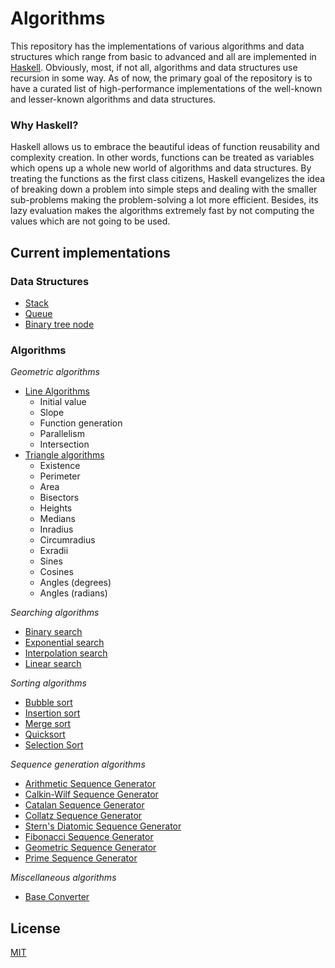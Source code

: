 # Algorithms

This repository has the implementations of various algorithms and data structures which range from basic to advanced and all are implemented in [Haskell](https://www.haskell.org/). Obviously, most, if not all, algorithms and data structures use recursion in some way. As of now, the primary goal of the repository is to have a curated list of high-performance implementations of the well-known and lesser-known algorithms
and data structures.

### Why Haskell?
Haskell allows us to embrace the beautiful ideas of function reusability and complexity creation. In other words, functions
can be treated as variables which opens up a whole new world of algorithms and data structures. By treating the functions as the first class citizens, Haskell evangelizes the idea of breaking down a problem into simple steps and dealing with the smaller sub-problems making the problem-solving a lot more efficient. Besides, its lazy evaluation makes the algorithms extremely fast by not computing the values which are not going to be used.

## Current implementations

### Data Structures
* [Stack](https://github.com/oniani/purity/blob/master/src/data-structures/Stack.hs)
* [Queue](https://github.com/oniani/purity/blob/master/src/data-structures/Queue.hs)
* [Binary tree node](https://github.com/oniani/purity/blob/master/src/data-structures/BinaryTreeNode.hs)


### Algorithms

_Geometric algorithms_
* [Line Algorithms](https://github.com/oniani/purity/blob/master/src/algorithms/geometry/Line.hs)
    * Initial value
    * Slope
    * Function generation
    * Parallelism
    * Intersection
* [Triangle algorithms](https://github.com/oniani/purity/blob/master/src/algorithms/geometry/Triangle.hs)
    * Existence
    * Perimeter
    * Area
    * Bisectors
    * Heights
    * Medians
    * Inradius
    * Circumradius
    * Exradii
    * Sines
    * Cosines
    * Angles (degrees)
    * Angles (radians)

_Searching algorithms_
* [Binary search](https://github.com/oniani/purity/blob/master/src/algorithms/searching/BinarySearch.hs)
* [Exponential search](https://github.com/oniani/purity/blob/master/src/algorithms/searching/ExponentialSearch.hs)
* [Interpolation search](https://github.com/oniani/purity/blob/master/src/algorithms/searching/InterpolationSearch.hs)
* [Linear search](https://github.com/oniani/purity/blob/master/src/algorithms/searching/LinearSearch.hs)

_Sorting algorithms_
* [Bubble sort](https://github.com/oniani/purity/blob/master/src/algorithms/sorting/BubbleSort.hs)
* [Insertion sort](https://github.com/oniani/purity/blob/master/src/algorithms/sorting/InsertionSort.hs)
* [Merge sort](https://github.com/oniani/purity/blob/master/src/algorithms/sorting/MergeSort.hs)
* [Quicksort](https://github.com/oniani/purity/blob/master/src/algorithms/sorting/Quicksort.hs)
* [Selection Sort](https://github.com/oniani/purity/blob/master/src/algorithms/sorting/SelectionSort.hs)

_Sequence generation algorithms_
* [Arithmetic Sequence Generator](https://github.com/oniani/purity/blob/master/src/algorithms/sequence-generation/ArithmeticGenerator.hs)
* [Calkin-Wilf Sequence Generator](https://github.com/oniani/purity/blob/master/src/algorithms/sequence-generation/CalkinWilfGenerator.hs)
* [Catalan Sequence Generator](https://github.com/oniani/purity/blob/master/src/algorithms/sequence-generation/CatalanGenerator.hs)
* [Collatz Sequence Generator](https://github.com/oniani/purity/blob/master/src/algorithms/sequence-generation/CollatzGenerator.hs)
* [Stern's Diatomic Sequence Generator](https://github.com/oniani/purity/blob/master/src/algorithms/sequence-generation/DiatomicGenerator.hs)
* [Fibonacci Sequence Generator](https://github.com/oniani/purity/blob/master/src/algorithms/sequence-generation/FibonacciGenerator.hs)
* [Geometric Sequence Generator](https://github.com/oniani/purity/blob/master/src/algorithms/sequence-generation/GeometricGenerator.hs)
* [Prime Sequence Generator](https://github.com/oniani/purity/blob/master/src/algorithms/sequence-generation/PrimeGenerator.hs)

_Miscellaneous algorithms_
* [Base Converter](https://github.com/oniani/purity/blob/master/src/algorithms/miscellaneous/BaseConverter.hs)

## License
[MIT](https://github.com/oniani/algorithms/blob/master/LICENSE)
